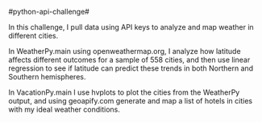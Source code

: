 #python-api-challenge#

In this challenge, I pull data using API keys to analyze and map weather in different cities.

In WeatherPy.main using openweathermap.org, I analyze how latitude affects different outcomes for a sample of 558 cities, and then use linear regression to see if latitude can predict these trends in both Northern and Southern hemispheres.

In VacationPy.main I use hvplots to plot the cities from the WeatherPy output, and using geoapify.com generate and map a list of hotels in cities with my ideal weather conditions.
